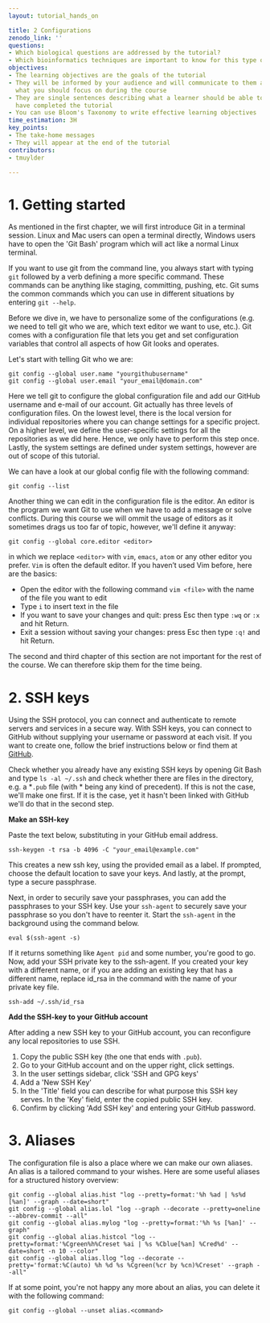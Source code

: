 ```yaml
---
layout: tutorial_hands_on

title: 2 Configurations 
zenodo_link: ''
questions:
- Which biological questions are addressed by the tutorial?
- Which bioinformatics techniques are important to know for this type of data?
objectives:
- The learning objectives are the goals of the tutorial
- They will be informed by your audience and will communicate to them and to yourself
  what you should focus on during the course
- They are single sentences describing what a learner should be able to do once they
  have completed the tutorial
- You can use Bloom's Taxonomy to write effective learning objectives
time_estimation: 3H
key_points:
- The take-home messages
- They will appear at the end of the tutorial
contributors:
- tmuylder

---
```



# 1. Getting started
As mentioned in the first chapter, we will first introduce Git in a terminal session. Linux and Mac users can open a terminal directly, Windows users have to open the 'Git Bash' program which will act like a normal Linux terminal. 

If you want to use git from the command line, you always start with typing  `git` followed by a verb defining a more specific command. These commands can be anything like staging, committing, pushing, etc. Git sums the common commands which you can use in different situations by entering `git --help`.

Before we dive in, we have to personalize some of the configurations (e.g. we need to tell git who we are, which text editor we want to use, etc.). Git comes with a configuration file that lets you get and set configuration variables that control all aspects of how Git looks and operates.

Let's start with telling Git who we are:
```
git config --global user.name "yourgithubusername"
git config --global user.email "your_email@domain.com"
```
Here we tell git to configure the global configuration file and add our GitHub username and e-mail of our account. Git actually has three levels of configuration files. On the lowest level, there is the local version for individual repositories where you can change settings for a specific project. On a higher level, we define the user-specific settings for all the repositories as we did here. Hence, we only have to perform this step once. Lastly, the system settings are defined under system settings, however are out of scope of this tutorial.

We can have a look at our global config file with the following command:
```
git config --list
```

Another thing we can edit in the configuration file is the editor. An editor is the program we want Git to use when we have to add a message or solve conflicts. During this course we will ommit the usage of editors as it sometimes drags us too far of topic, however, we'll define it anyway:
```
git config --global core.editor <editor>
```
in which we replace `<editor>` with `vim`, `emacs`, `atom` or any other editor you prefer.  `Vim` is often the default editor. If you haven’t used Vim before, here are the basics:  
- Open the editor with the following command `vim <file>` with <file> the name of the file you want to edit
- Type `i` to insert text in the file
- If you want to save your changes and quit: press Esc then type `:wq` or `:x` and hit Return.
- Exit a session without saving your changes: press Esc then type `:q!` and hit Return. 
 
The second and third chapter of this section are not important for the rest of the course. We can therefore skip them for the time being. 

# 2. SSH keys
Using the SSH protocol, you can connect and authenticate to remote servers and services in a secure way.
With SSH keys, you can connect to GitHub without supplying your username or password at each visit. If you want to create one, follow the brief instructions below or find them at [GitHub](https://help.github.com/en/github/authenticating-to-github/checking-for-existing-ssh-keys).

Check whether you already have any existing SSH keys by opening Git Bash and type `ls -al ~/.ssh` and check whether there are files in the directory, e.g. a \*`.pub` file (with \* being any kind of precedent). If this is not the case, we'll make one first. If it is the case, yet it hasn't been linked with GitHub we'll do that in the second step.

**Make an SSH-key**

Paste the text below, substituting in your GitHub email address.
```
ssh-keygen -t rsa -b 4096 -C "your_email@example.com"
```
This creates a new ssh key, using the provided email as a label. If prompted, choose the default location to save your keys. And lastly, at the prompt, type a secure passphrase. 

Next, in order to securily save your passphrases, you can add the passphrases to your SSH key. Use your `ssh-agent` to securely save your passphrase so you don't have to reenter it. Start the `ssh-agent` in the background using the command below.
```
eval $(ssh-agent -s)
```
If it returns something like `Agent pid` and some number, you're good to go. Now, add your SSH private key to the ssh-agent. If you created your key with a different name, or if you are adding an existing key that has a different name, replace id_rsa in the command with the name of your private key file.
```
ssh-add ~/.ssh/id_rsa
```
**Add the SSH-key to your GitHub account**

After adding a new SSH key to your GitHub account, you can reconfigure any local repositories to use SSH.
1. Copy the public SSH key (the one that ends with `.pub`).
2. Go to your GitHub account and on the upper right, click settings.
3. In the user settings sidebar, click 'SSH and GPG keys'
4. Add a 'New SSH Key'
5. In the 'Title' field you can describe for what purpose this SSH key serves. In the 'Key' field, enter the copied public SSH key.
6. Confirm by clicking 'Add SSH key' and entering your GitHub password.



# 3. Aliases
The configuration file is also a place where we can make our own aliases. An alias is a tailored command to your wishes. Here are some useful aliases for a structured history overview:
```
git config --global alias.hist "log --pretty=format:'%h %ad | %s%d [%an]' --graph --date=short"
git config --global alias.lol "log --graph --decorate --pretty=oneline --abbrev-commit --all"
git config --global alias.mylog "log --pretty=format:'%h %s [%an]' --graph"
git config --global alias.histcol "log --pretty=format:'%Cgreen%h%Creset %ai | %s %Cblue[%an] %Cred%d' --date=short -n 10 --color"
git config --global alias.llog "log --decorate --pretty='format:%C(auto) %h %d %s %Cgreen(%cr by %cn)%Creset' --graph --all"
```

If at some point, you're not happy any more about an alias, you can delete it with the following command:
```
git config --global --unset alias.<command>
```

